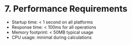 # 7. Performance Requirements

- Startup time: < 1 second on all platforms
- Response time: < 100ms for all operations
- Memory footprint: < 50MB typical usage
- CPU usage: minimal during calculations
